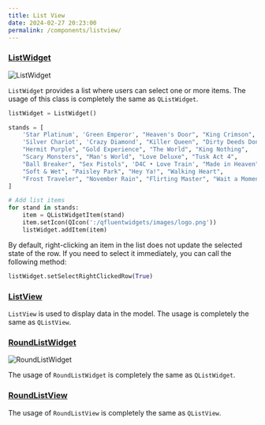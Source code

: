 ```yaml
---
title: List View
date: 2024-02-27 20:23:00
permalink: /components/listview/
---
```


### [ListWidget](https://pyqt-fluent-widgets.readthedocs.io/en/latest/autoapi/qfluentwidgets/components/widgets/list_view/index.html#qfluentwidgets.components.widgets.list_view.ListWidget)

![ListWidget](/img/components/listview/ListView.png)

`ListWidget` provides a list where users can select one or more items. The usage of this class is completely the same as `QListWidget`.

```python
listWidget = ListWidget()

stands = [
    'Star Platinum', 'Green Emperor', "Heaven's Door", "King Crimson",
    'Silver Chariot', 'Crazy Diamond', "Killer Queen", "Dirty Deeds Done Dirt Cheap",
    "Hermit Purple", "Gold Experience", "The World", "King Nothing",
    "Scary Monsters", "Man's World", "Love Deluxe", "Tusk Act 4",
    "Ball Breaker", "Sex Pistols", 'D4C • Love Train', "Made in Heaven",
    "Soft & Wet", "Paisley Park", "Hey Ya!", "Walking Heart",
    "Frost Traveler", "November Rain", "Flirting Master", "Wait a Moment"
]

# Add list items
for stand in stands:
    item = QListWidgetItem(stand)
    item.setIcon(QIcon(':/qfluentwidgets/images/logo.png'))
    listWidget.addItem(item)
```

By default, right-clicking an item in the list does not update the selected state of the row. If you need to select it immediately, you can call the following method:
```python
listWidget.setSelectRightClickedRow(True)
```

### [ListView](https://pyqt-fluent-widgets.readthedocs.io/en/latest/autoapi/qfluentwidgets/components/widgets/list_view/index.html#qfluentwidgets.components.widgets.list_view.ListView)

`ListView` is used to display data in the model. The usage is completely the same as `QListView`.


### [RoundListWidget](https://qfluentwidgets.com/price)

![RoundListWidget](/img/components/listview/RoundListView.png)

The usage of `RoundListWidget` is completely the same as `QListWidget`.


### [RoundListView](https://qfluentwidgets.com/price)

The usage of `RoundListView` is completely the same as `QListView`.